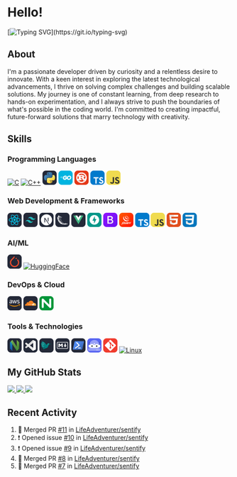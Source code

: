 # Hello!

[![Typing SVG](https://readme-typing-svg.demolab.com?font=Fira+Code&width=1000&lines=I'm+Life+Adventurer!;Talk+is+cheap.+Show+me+the+code.;Pioneering+a+future+where+technology+and+creativity+coexist+in+harmony.)](https://git.io/typing-svg)

## About

I'm a passionate developer driven by curiosity and a relentless desire to innovate. With a keen interest in exploring the latest technological advancements, I thrive on solving complex challenges and building scalable solutions. My journey is one of constant learning, from deep research to hands-on experimentation, and I always strive to push the boundaries of what's possible in the coding world. I'm committed to creating impactful, future-forward solutions that marry technology with creativity.

## Skills

### Programming Languages

<p align="left">
  <a href="https://docs.microsoft.com/en-us/cpp/?view=msvc-170" target="_blank" rel="noreferrer"><img src="https://raw.githubusercontent.com/danielcranney/readme-generator/main/public/icons/skills/c-colored.svg" width="32" height="32" alt="C" /></a>
  <a href="https://docs.microsoft.com/en-us/cpp/?view=msvc-170" target="_blank" rel="noreferrer"><img src="https://raw.githubusercontent.com/danielcranney/readme-generator/main/public/icons/skills/cplusplus-colored.svg" width="32" height="32" alt="C++" /></a>
  <a href="https://www.python.org/" target="_blank" rel="noreferrer"><img src="https://raw.githubusercontent.com/tandpfun/skill-icons/refs/heads/main/icons/Python-Dark.svg" width="32" height="32" alt="Python" /></a>
  <a href="https://go.dev/doc/" target="_blank" rel="noreferrer"><img src="https://raw.githubusercontent.com/tandpfun/skill-icons/refs/heads/main/icons/GoLang.svg" width="32" height="32" alt="Go" /></a>
  <a href="https://www.rust-lang.org/" target="_blank" rel="noreferrer"><img src="https://raw.githubusercontent.com/tandpfun/skill-icons/refs/heads/main/icons/Rust.svg" width="32" height="32" alt="Rust"/></a>
  <a href="https://www.typescriptlang.org/" target="_blank" rel="noreferrer"><img src="https://raw.githubusercontent.com/tandpfun/skill-icons/refs/heads/main/icons/TypeScript.svg" width="32" height="32" alt="TypeScript" /></a>
  <a href="https://developer.mozilla.org/en-US/docs/Web/JavaScript" target="_blank" rel="noreferrer"><img src="https://raw.githubusercontent.com/tandpfun/skill-icons/refs/heads/main/icons/JavaScript.svg" width="32" height="32" alt="JavaScript" /></a>
</p>

### Web Development & Frameworks

<p align="left">
  <a href="https://react.dev/" target="_blank" rel="noreferrer"><img src="https://raw.githubusercontent.com/tandpfun/skill-icons/refs/heads/main/icons/React-Dark.svg" width="32" height="32" alt="React" /></a>
  <a href="https://tailwindcss.com/" target="_blank" rel="noreferrer"><img src="https://raw.githubusercontent.com/tandpfun/skill-icons/refs/heads/main/icons/TailwindCSS-Dark.svg" width="32" height="32" alt="TailwindCSS" /></a>
  <a href="https://nextjs.org/" target="_blank" rel="noreferrer"><img src="https://raw.githubusercontent.com/tandpfun/skill-icons/refs/heads/main/icons/NextJS-Dark.svg" width="32" height="32" alt="NextJS" /></a>
  <a href="https://palletsprojects.com/projects/flask" target="_blank" rel="noreferrer"><img src="https://raw.githubusercontent.com/tandpfun/skill-icons/refs/heads/main/icons/Flask-Dark.svg" width="32" height="32" alt="Flask" /></a>
  <a href="https://vuejs.org/" target="_blank" rel="noreferrer"><img src="https://raw.githubusercontent.com/tandpfun/skill-icons/refs/heads/main/icons/VueJS-Dark.svg" width="32" height="32" alt="Vue" /></a>
  <a href="https://fastapi.tiangolo.com/" target="_blank" rel="noreferrer"><img src="https://raw.githubusercontent.com/tandpfun/skill-icons/refs/heads/main/icons/FastAPI.svg" width="32" height="32" alt="FastAPI" /></a>
  <a href="https://getbootstrap.com/" target="_blank" rel="noreferrer"><img src="https://raw.githubusercontent.com/tandpfun/skill-icons/refs/heads/main/icons/Bootstrap.svg" width="32" height="32" alt="Bootstrap" /></a>
  <a href="https://jquery.com/" target="_blank" rel="noreferrer"><img src="https://raw.githubusercontent.com/tandpfun/skill-icons/refs/heads/main/icons/JQuery.svg" width="32" height="32" alt="JQuery" /></a>
  <a href="https://www.typescriptlang.org/" target="_blank" rel="noreferrer"><img src="https://raw.githubusercontent.com/tandpfun/skill-icons/refs/heads/main/icons/TypeScript.svg" width="32" height="32" alt="TypeScript" /></a>
  <a href="https://developer.mozilla.org/en-US/docs/Web/JavaScript" target="_blank" rel="noreferrer"><img src="https://raw.githubusercontent.com/tandpfun/skill-icons/refs/heads/main/icons/JavaScript.svg" width="32" height="32" alt="JavaScript" /></a>
  <a href="https://developer.mozilla.org/en-US/docs/Glossary/HTML5" target="_blank" rel="noreferrer"><img src="https://raw.githubusercontent.com/tandpfun/skill-icons/refs/heads/main/icons/HTML.svg" width="32" height="32" alt="HTML5" /></a>
  <a href="https://www.w3.org/TR/CSS/#css" target="_blank" rel="noreferrer"><img src="https://raw.githubusercontent.com/tandpfun/skill-icons/refs/heads/main/icons/CSS.svg" width="32" height="32" alt="CSS3" /></a>
</p>

### AI/ML

<a href="https://huggingface.co/" target="_blank" rel="noreferrer"><img src="https://raw.githubusercontent.com/tandpfun/skill-icons/refs/heads/main/icons/PyTorch-Dark.svg" width="32" height="32" alt="PyTorch"/></a>
<a href="https://pytorch.org/" target="_blank" rel="noreferrer"><img src="https://huggingface.co/datasets/huggingface/brand-assets/resolve/main/hf-logo.svg" width="32" height="32" alt="HuggingFace"/></a>

### DevOps & Cloud

<p align="left">
  <a href="https://aws.amazon.com/" target="_blank" rel="noreferrer"><img src="https://raw.githubusercontent.com/tandpfun/skill-icons/refs/heads/main/icons/AWS-Dark.svg" width="32" height="32" alt="AWS"/></a>
  <a href="https://www.cloudflare.com/" target="_blank" rel="noreferrer"><img src="https://raw.githubusercontent.com/tandpfun/skill-icons/refs/heads/main/icons/Cloudflare-Dark.svg" width="32" height="32" alt="Cloudflare"/></a>
  <a href="https://nginx.org/" target="_blank" rel="noreferrer"><img src="https://raw.githubusercontent.com/tandpfun/skill-icons/refs/heads/main/icons/Nginx.svg" width="32" height="32" alt="Nginx"/></a>
</p>

### Tools & Technologies

<p align="left">
  <a href="https://neovim.io/" target="_blank" rel="noreferrer"><img src="https://raw.githubusercontent.com/tandpfun/skill-icons/refs/heads/main/icons/NeoVim-Dark.svg" width="32" height="32" alt="Neovim"/></a>
  <a href="https://code.visualstudio.com/" target="_blank" rel="noreferrer"><img src="https://raw.githubusercontent.com/tandpfun/skill-icons/refs/heads/main/icons/VSCode-Dark.svg" width="32" height="32" alt="VSCode"/></a>
  <a href="https://www.latex-project.org/" target="_blank" rel="noreferrer"><img src="https://raw.githubusercontent.com/tandpfun/skill-icons/refs/heads/main/icons/LaTeX-Dark.svg" width="32" height="32" alt="LaTeX"/></a>
  <a href="https://www.markdownguide.org/" target="_blank" rel="noreferrer"><img src="https://raw.githubusercontent.com/tandpfun/skill-icons/refs/heads/main/icons/Markdown-Dark.svg" width="32" height="32" alt="Markdown"/></a>
  <a href="https://github.com/PowerShell/PowerShell" target="_blank" rel="noreferrer"><img src="https://raw.githubusercontent.com/tandpfun/skill-icons/refs/heads/main/icons/Powershell-Dark.svg" width="32" height="32" alt="Powershell"/></a>
  <a href="https://discord.com/developers/docs/intro" target="_blank" rel="noreferrer"><img src="https://raw.githubusercontent.com/tandpfun/skill-icons/refs/heads/main/icons/DiscordBots.svg" width="32" height="32" alt="DiscordBots"/></a>
  <a href="https://git-scm.com/" target="_blank" rel="noreferrer"><img src="https://raw.githubusercontent.com/tandpfun/skill-icons/refs/heads/main/icons/Git.svg" width="32" height="32" alt="Git" /></a>
  <a href="https://www.linux.org" target="_blank" rel="noreferrer"><img src="https://raw.githubusercontent.com/danielcranney/readme-generator/main/public/icons/skills/linux-colored.svg" width="32" height="32" alt="Linux" /></a>
</p>
<!--   <a href="https://www.oracle.com/java/" target="_blank" rel="noreferrer"><img src="https://raw.githubusercontent.com/danielcranney/readme-generator/main/public/icons/skills/java-colored.svg" width="32" height="32" alt="Java" /></a> -->
<!--   <a href="https://docs.microsoft.com/en-us/dotnet/csharp/" target="_blank" rel="noreferrer"><img src="https://raw.githubusercontent.com/danielcranney/readme-generator/main/public/icons/skills/csharp-colored.svg" width="32" height="32" alt="C#" /></a> -->
<!--   <a href="https://angular.io/" target="_blank" rel="noreferrer"><img src="https://raw.githubusercontent.com/danielcranney/readme-generator/main/public/icons/skills/angularjs-colored.svg" width="32" height="32" alt="Angular" /></a> -->

<!-- 
<p align="left"> <a href="https://www.github.com/Lifeadventurer" target="_blank" rel="noreferrer"> <picture> <source media="(prefers-color-scheme: dark)" srcset="https://raw.githubusercontent.com/danielcranney/readme-generator/main/public/icons/socials/github-dark.svg" /> <source media="(prefers-color-scheme: light)" srcset="https://raw.githubusercontent.com/danielcranney/readme-generator/main/public/icons/socials/github.svg" /> <img src="https://raw.githubusercontent.com/danielcranney/readme-generator/main/public/icons/socials/github.svg" width="32" height="32" /> </picture> </a></p>
-->
## My GitHub Stats
<p>

<a href="https://github.com/lifeadventurer">
  <img width="300em" src="https://github-readme-stats.vercel.app/api?username=lifeadventurer&count_private=true&theme=tokyonight&show_icons=true&rank_icon=percentile&show=prs_merged_percentage&disable_animations=true&hide_border=true"/>
  <img width="197em" src="https://github-readme-stats.vercel.app/api/top-langs/?username=lifeadventurer&layout=compact&hide=css,HTML,shell,batchfile&langs_count=10&theme=tokyonight&exclude_repo=old-blog&size_weight=0.5&count_weight=0.5&disable_animations=true&hide_border=true"/> <!-- hide css, html if I have more languages && the percentage -->
 <img width="360em" src="https://github-readme-streak-stats-eight.vercel.app/?user=lifeadventurer&theme=tokyonight&disable_animations=true&hide_border=true"/>
</a>

</p>

## Recent Activity

<!--START_SECTION:activity-->
1. 🎉 Merged PR [#11](https://github.com/LifeAdventurer/sentify/pull/11) in [LifeAdventurer/sentify](https://github.com/LifeAdventurer/sentify)
2. ❗ Opened issue [#10](https://github.com/LifeAdventurer/sentify/issues/10) in [LifeAdventurer/sentify](https://github.com/LifeAdventurer/sentify)
3. ❗ Opened issue [#9](https://github.com/LifeAdventurer/sentify/issues/9) in [LifeAdventurer/sentify](https://github.com/LifeAdventurer/sentify)
4. 🎉 Merged PR [#8](https://github.com/LifeAdventurer/sentify/pull/8) in [LifeAdventurer/sentify](https://github.com/LifeAdventurer/sentify)
5. 🎉 Merged PR [#7](https://github.com/LifeAdventurer/sentify/pull/7) in [LifeAdventurer/sentify](https://github.com/LifeAdventurer/sentify)
<!--END_SECTION:activity-->

